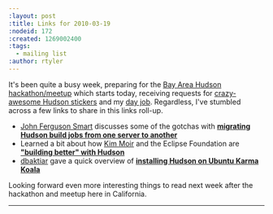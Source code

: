 ```yaml
---
:layout: post
:title: Links for 2010-03-19
:nodeid: 172
:created: 1269002400
:tags:
  - mailing list
:author: rtyler
---
```


It's been quite a busy week, preparing for the [Bay Area Hudson hackathon/meetup](http://blog.hudson-ci.org/content/meet-and-hack-alongside-kohsuke-and-co) which starts today, receiving requests for [crazy-awesome Hudson stickers](http://blog.hudson-ci.org/content/want-some-hudson-stickers) and my [day job](http://apture.com). Regardless, I've stumbled across a few links to share in this links roll-up.

- <a id="aptureLink_cSreeDO5Qz" href="http://twitter.com/wakaleo">John Ferguson Smart</a> discusses some of the gotchas with **[migrating Hudson build jobs from one server to another](http://www.wakaleo.com/blog/261-migrating-hudson-build-jobs-from-one-server-to-another)**
- Learned a bit about how <a id="aptureLink_7d5BsCZ7q2" href="http://twitter.com/Kim_Moir">Kim Moir</a> and the Eclipse Foundation are **["building better" with Hudson](http://relengofthenerds.blogspot.com/2010/03/better-builds-with-hudson-hardware-and.html)**
- <a id="aptureLink_arZM9ZIPrz" href="http://twitter.com/dbaktiar">dbaktiar</a> gave a quick overview of **[installing Hudson on Ubuntu Karma Koala](http://dbaktiar.wordpress.com/2010/03/17/installation-of-hudson-in-karmic-koala-ubuntu-9-10/)**

Looking forward even more interesting things to read next week after the hackathon and meetup here in California.

---
